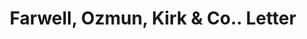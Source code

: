 ---
doi: 10.7916/D8R79SBP
date_other: '1923'
date_other_textual: '1923'
form: correspondence
genre:
- Letters (correspondence)
name:
- Farwell, Ozmun, Kirk & Co.
object_in_context_url: https://biggert.cul.columbia.edu/items/view/ave_biggert_00667
subject_hierarchical_geographic:
- St. Paul, Minnesota, United States
subject_name:
- Farwell, Ozmun, Kirk & Co.
title: Farwell, Ozmun, Kirk & Co.. Letter
sort_title: Farwell, Ozmun, Kirk & Co.. Letter
call_number: ave_biggert_00667
coordinates:
- 44.94416666666666,-93.0936111111111
pid: ave_biggert_00667
identifiers: ave_biggert_00667
thumbnail: false
permalink: /biggert/ave_biggert_00667/
layout: iiif-image-page
---